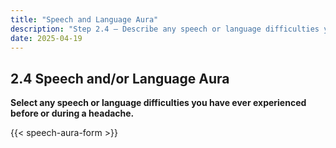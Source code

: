 ```yaml
---
title: "Speech and Language Aura"
description: "Step 2.4 – Describe any speech or language difficulties you experienced."
date: 2025-04-19
---
```


## 2.4 Speech and/or Language Aura

**Select any speech or language difficulties you have ever experienced before or during a headache.**


{{< speech-aura-form >}}
<script src="/js/speechAuraStep.js"></script>
